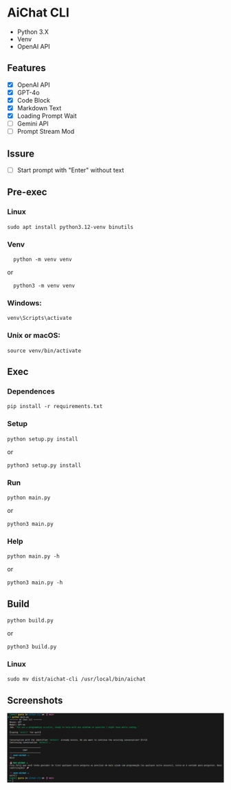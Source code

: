 # AiChat CLI
* Python 3.X
* Venv
* OpenAI API
  
## Features
- [x] OpenAI API
- [x] GPT-4o
- [x] Code Block
- [x] Markdown Text
- [x] Loading Prompt Wait
- [ ] Gemini API
- [ ] Prompt Stream Mod

## Issure
- [ ] Start prompt with "Enter" without text

## Pre-exec
### Linux
```
sudo apt install python3.12-venv binutils
```
### Venv
```
  python -m venv venv
```
or
```
  python3 -m venv venv
```
### Windows:
```
venv\Scripts\activate
```
### Unix or macOS:
```
source venv/bin/activate
```
## Exec
### Dependences
```
pip install -r requirements.txt
```
### Setup
```
python setup.py install
```
or
```
python3 setup.py install
```
### Run
```
python main.py
```
or
```
python3 main.py
```
### Help
```
python main.py -h
```
or
```
python3 main.py -h
```
## Build
```
python build.py
```
or
```
python3 build.py
```
### Linux
```
sudo mv dist/aichat-cli /usr/local/bin/aichat
```

## Screenshots
<p align="center">
  <img src="screenshots/screen1.png" alt="AIChat CLI")/>
</p>
